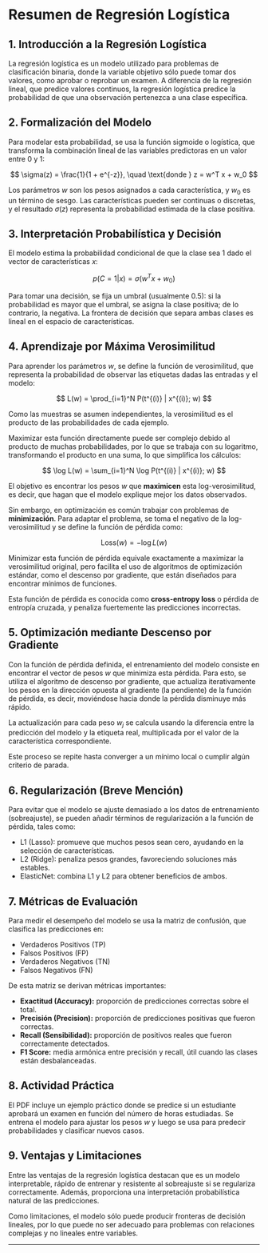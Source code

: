 # Resumen de Regresión Logística

## 1. Introducción a la Regresión Logística

La regresión logística es un modelo utilizado para problemas de clasificación binaria, donde la variable objetivo sólo puede tomar dos valores, como aprobar o reprobar un examen. A diferencia de la regresión lineal, que predice valores continuos, la regresión logística predice la probabilidad de que una observación pertenezca a una clase específica.

## 2. Formalización del Modelo

Para modelar esta probabilidad, se usa la función sigmoide o logística, que transforma la combinación lineal de las variables predictoras en un valor entre 0 y 1:

$$
\sigma(z) = \frac{1}{1 + e^{-z}}, \quad \text{donde } z = w^T x + w_0
$$

Los parámetros $w$ son los pesos asignados a cada característica, y $w_0$ es un término de sesgo. Las características pueden ser continuas o discretas, y el resultado $\sigma(z)$ representa la probabilidad estimada de la clase positiva.

## 3. Interpretación Probabilística y Decisión

El modelo estima la probabilidad condicional de que la clase sea 1 dado el vector de características $x$:

$$
p(C=1|x) = \sigma(w^T x + w_0)
$$

Para tomar una decisión, se fija un umbral (usualmente 0.5): si la probabilidad es mayor que el umbral, se asigna la clase positiva; de lo contrario, la negativa. La frontera de decisión que separa ambas clases es lineal en el espacio de características.

## 4. Aprendizaje por Máxima Verosimilitud

Para aprender los parámetros $w$, se define la función de verosimilitud, que representa la probabilidad de observar las etiquetas dadas las entradas y el modelo:

$$
L(w) = \prod_{i=1}^N P(t^{(i)} | x^{(i)}; w)
$$

Como las muestras se asumen independientes, la verosimilitud es el producto de las probabilidades de cada ejemplo.

Maximizar esta función directamente puede ser complejo debido al producto de muchas probabilidades, por lo que se trabaja con su logaritmo, transformando el producto en una suma, lo que simplifica los cálculos:

$$
\log L(w) = \sum_{i=1}^N \log P(t^{(i)} | x^{(i)}; w)
$$

El objetivo es encontrar los pesos $w$ que **maximicen** esta log-verosimilitud, es decir, que hagan que el modelo explique mejor los datos observados.

Sin embargo, en optimización es común trabajar con problemas de **minimización**. Para adaptar el problema, se toma el negativo de la log-verosimilitud y se define la función de pérdida como:

$$
\text{Loss}(w) = - \log L(w)
$$

Minimizar esta función de pérdida equivale exactamente a maximizar la verosimilitud original, pero facilita el uso de algoritmos de optimización estándar, como el descenso por gradiente, que están diseñados para encontrar mínimos de funciones.

Esta función de pérdida es conocida como **cross-entropy loss** o pérdida de entropía cruzada, y penaliza fuertemente las predicciones incorrectas.

## 5. Optimización mediante Descenso por Gradiente

Con la función de pérdida definida, el entrenamiento del modelo consiste en encontrar el vector de pesos $w$ que minimiza esta pérdida. Para esto, se utiliza el algoritmo de descenso por gradiente, que actualiza iterativamente los pesos en la dirección opuesta al gradiente (la pendiente) de la función de pérdida, es decir, moviéndose hacia donde la pérdida disminuye más rápido.

La actualización para cada peso $w_j$ se calcula usando la diferencia entre la predicción del modelo y la etiqueta real, multiplicada por el valor de la característica correspondiente.

Este proceso se repite hasta converger a un mínimo local o cumplir algún criterio de parada.

## 6. Regularización (Breve Mención)

Para evitar que el modelo se ajuste demasiado a los datos de entrenamiento (sobreajuste), se pueden añadir términos de regularización a la función de pérdida, tales como:

-   L1 (Lasso): promueve que muchos pesos sean cero, ayudando en la selección de características.
-   L2 (Ridge): penaliza pesos grandes, favoreciendo soluciones más estables.
-   ElasticNet: combina L1 y L2 para obtener beneficios de ambos.

## 7. Métricas de Evaluación

Para medir el desempeño del modelo se usa la matriz de confusión, que clasifica las predicciones en:

-   Verdaderos Positivos (TP)
-   Falsos Positivos (FP)
-   Verdaderos Negativos (TN)
-   Falsos Negativos (FN)

De esta matriz se derivan métricas importantes:

-   **Exactitud (Accuracy):** proporción de predicciones correctas sobre el total.
-   **Precisión (Precision):** proporción de predicciones positivas que fueron correctas.
-   **Recall (Sensibilidad):** proporción de positivos reales que fueron correctamente detectados.
-   **F1 Score:** media armónica entre precisión y recall, útil cuando las clases están desbalanceadas.

## 8. Actividad Práctica

El PDF incluye un ejemplo práctico donde se predice si un estudiante aprobará un examen en función del número de horas estudiadas. Se entrena el modelo para ajustar los pesos $w$ y luego se usa para predecir probabilidades y clasificar nuevos casos.

## 9. Ventajas y Limitaciones

Entre las ventajas de la regresión logística destacan que es un modelo interpretable, rápido de entrenar y resistente al sobreajuste si se regulariza correctamente. Además, proporciona una interpretación probabilística natural de las predicciones.

Como limitaciones, el modelo sólo puede producir fronteras de decisión lineales, por lo que puede no ser adecuado para problemas con relaciones complejas y no lineales entre variables.

---
